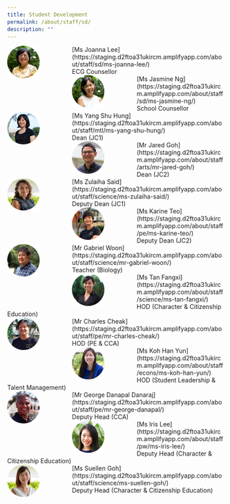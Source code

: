 ```yaml
---
title: Student Development
permalink: /about/staff/sd/
description: ""
---
```

<div>  
<div style="float: left">  
<img src="/images/Staff/SD-Joanna-Lee_s.jpg" 
    style="width:50%">
</div>  
<div></div>  
</div>	
[Ms Joanna Lee](https://staging.d2ftoa31ukircm.amplifyapp.com/about/staff/sd/ms-joanna-lee/)
<br>
ECG Counsellor

<div>  
<div style="float: left">  
<img src="/images/Staff/SD-Jasmine-Ng_s.jpg" 
    style="width:50%">
</div>  
<div></div>  
</div>	
[Ms Jasmine Ng](https://staging.d2ftoa31ukircm.amplifyapp.com/about/staff/sd/ms-jasmine-ng/)
<br>
School Counsellor

<div>  
<div style="float: left">  
<img src="/images/Staff/MTL-Yang-Shu-Hung_s%20(1).jpg" 
    style="width:50%">
</div>  
<div></div>  
</div>	
[Ms Yang Shu Hung](https://staging.d2ftoa31ukircm.amplifyapp.com/about/staff/mtl/ms-yang-shu-hung/)
<br>
Dean (JC1)

<div>  
<div style="float: left">  
<img src="/images/Staff/Arts-Jared-Goh_s%20(1).jpg" 
    style="width:50%">
</div>  
<div></div>  
</div>	
[Mr Jared Goh](https://staging.d2ftoa31ukircm.amplifyapp.com/about/staff/arts/mr-jared-goh/)
<br>
Dean (JC2)

<div>  
<div style="float: left">  
<img src="/images/Staff/Sci-Zulaiha-Said_s%20(1).jpg" 
    style="width:50%">
</div>  
<div></div>  
</div>	
[Ms Zulaiha Said](https://staging.d2ftoa31ukircm.amplifyapp.com/about/staff/science/ms-zulaiha-said/)
<br>
Deputy Dean (JC1)

<div>  
<div style="float: left">  
<img src="/images/Staff/PE-Karine-Teo_s%20(1).jpg" 
    style="width:50%">
</div>  
<div></div>  
</div>	
[Ms Karine Teo](https://staging.d2ftoa31ukircm.amplifyapp.com/about/staff/pe/ms-karine-teo/)
<br>
Deputy Dean (JC2)

<div>  
<div style="float: left">  
<img src="/images/Staff/Sci-Gabriel-Woon_s%20(1).jpg" 
    style="width:50%">
</div>  
<div></div>  
</div>	
[Mr Gabriel Woon](https://staging.d2ftoa31ukircm.amplifyapp.com/about/staff/science/mr-gabriel-woon/)
<br>
Teacher (Biology)

<div>  
<div style="float: left">  
<img src="/images/Staff/Sci-Tan-Fangxi_s%20(1).jpg" 
    style="width:50%">
</div>  
<div></div>  
</div>	
[Ms Tan Fangxi](https://staging.d2ftoa31ukircm.amplifyapp.com/about/staff/science/ms-tan-fangxi/)
<br>
HOD (Character & Citizenship Education)

<div>  
<div style="float: left">  
<img src="/images/Staff/PE-Charles-Cheak_s-1%20(1).jpg" 
    style="width:50%">
</div>  
<div></div>  
</div>	
[Mr Charles Cheak](https://staging.d2ftoa31ukircm.amplifyapp.com/about/staff/pe/mr-charles-cheak/)
<br>
HOD (PE & CCA)

<div>  
<div style="float: left">  
<img src="/images/Staff/Econs_KohHanYun_s%20(1).jpg" 
    style="width:50%">
</div>  
<div></div>  
</div>	
[Ms Koh Han Yun](https://staging.d2ftoa31ukircm.amplifyapp.com/about/staff/econs/ms-koh-han-yun/)
<br>
HOD (Student Leadership & Talent Management)

<div>  
<div style="float: left">  
<img src="/images/Staff/PE-George-Danapal_s%20(1).jpg" 
    style="width:50%">
</div>  
<div></div>  
</div>	
[Mr George Danapal Danaraj](https://staging.d2ftoa31ukircm.amplifyapp.com/about/staff/pe/mr-george-danapal/)
<br>
Deputy Head (CCA)

<div>  
<div style="float: left">  
<img src="/images/Staff/PW-Iris-Lee_s-2%20(1).jpg" 
    style="width:50%">
</div>  
<div></div>  
</div>	
[Ms Iris Lee](https://staging.d2ftoa31ukircm.amplifyapp.com/about/staff/pw/ms-iris-lee/)
<br>
Deputy Head (Character & Citizenship Education)

<div>  
<div style="float: left">  
<img src="/images/Staff/Sci-Suellen-Goh_s%20(1).jpg" 
    style="width:50%">
</div>  
<div></div>  
</div>	
[Ms Suellen Goh](https://staging.d2ftoa31ukircm.amplifyapp.com/about/staff/science/ms-suellen-goh/)
<br>
Deputy Head (Character & Citizenship Education)